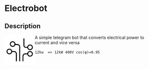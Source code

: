 # Electrobot
## Description

<img align="left" width="100" height="100" src="images/logo.png">

A simple telegram bot that converts electrical power to current and vice versa

```12kw  => 12kW 400V cos(φ)=0.95```
